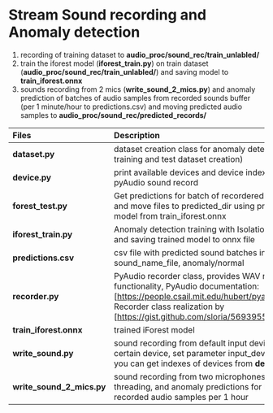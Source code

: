 # Stream Sound recording and Anomaly detection

1. recording of training dataset to **audio_proc/sound_rec/train_unlabled/**
2. train the iforest model (**iforest_train.py**) on train dataset (**audio_proc/sound_rec/train_unlabled/**) and saving model to **train_iforest.onnx** 
3. sounds recording from 2 mics (**write_sound_2_mics.py**) and anomaly prediction of batches of audio samples from recorded sounds buffer (per 1 minute/hour to predictions.csv) and moving predicted audio samples to **audio_proc/sound_rec/predicted_records/**



Files                      | Description                                                   
:--------                 |:-----                                                          
**dataset.py**            | dataset creation class for anomaly detecting (for training and test dataset creation)
**device.py**             | print available devices and device index for pyAudio sound record
**forest_test.py**        | Get predictions for batch of recordered sounds and move files to predicted_dir using pretrained model from  train_iforest.onnx
**iforest_train.py**      | Anomaly detection training with Isolation Forest and saving trained model to onnx file
**predictions.csv**       | csv file with predicted sound batches in format: sound_name_file, anomaly/normal
**recorder.py**           |PyAudio recorder class, provides WAV recording functionality, PyAudio documentation: [https://people.csail.mit.edu/hubert/pyaudio/docs/] Recorder class realization by [https://gist.github.com/sloria/5693955]
**train_iforest.onnx**    |trained iForest model
**write_sound.py**        |sound recording from default input device (if certain device, set parameter input_device_index, you can get indexes of devices from **device.py**)
**write_sound_2_mics.py** |sound recording from two microphones using threading, and anomaly predictions for batch recorded audio samples per 1 hour
